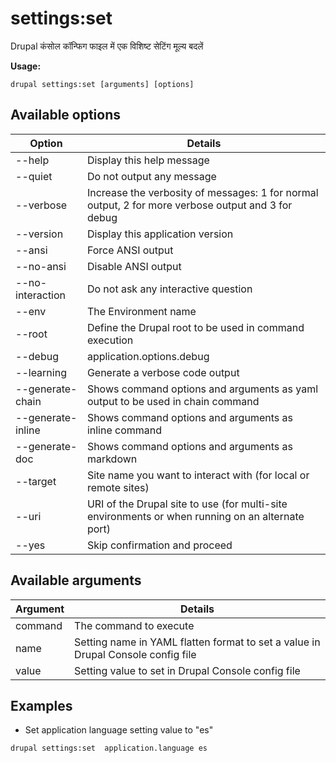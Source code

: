 # settings:set
Drupal कंसोल कॉन्फिग फाइल में एक विशिष्ट सेटिंग मूल्य बदलें

**Usage:**
```
drupal settings:set [arguments] [options]
```

## Available options
Option | Details
-------|-------------
--help | Display this help message
--quiet | Do not output any message
--verbose | Increase the verbosity of messages: 1 for normal output, 2 for more verbose output and 3 for debug
--version | Display this application version
--ansi | Force ANSI output
--no-ansi | Disable ANSI output
--no-interaction | Do not ask any interactive question
--env | The Environment name
--root | Define the Drupal root to be used in command execution
--debug | application.options.debug
--learning | Generate a verbose code output
--generate-chain | Shows command options and arguments as yaml output to be used in chain command
--generate-inline | Shows command options and arguments as inline command
--generate-doc | Shows command options and arguments as markdown
--target | Site name you want to interact with (for local or remote sites)
--uri | URI of the Drupal site to use (for multi-site environments or when running on an alternate port)
--yes | Skip confirmation and proceed

## Available arguments
Argument | Details
---------|-------------
command | The command to execute
name | Setting name in YAML flatten format to set a value in Drupal Console config file
value | Setting value to set in Drupal Console config file

## Examples
* Set application language setting value to "es"
```
drupal settings:set  application.language es
```
